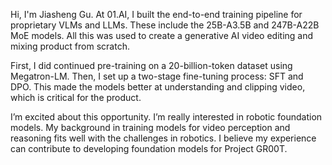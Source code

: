 Hi, I'm Jiasheng Gu. At 01.AI, I built the end-to-end training pipeline for proprietary VLMs and LLMs. These include the 25B-A3.5B and 247B-A22B MoE models. All this was used to create a generative AI video editing and mixing product from scratch.

First, I did continued pre-training on a 20-billion-token dataset using Megatron-LM. Then, I set up a two-stage fine-tuning process: SFT and DPO. This made the models better at understanding and clipping video, which is critical for the product.

I’m excited about this opportunity. I’m really interested in robotic foundation models. My background in training models for video perception and reasoning fits well with the challenges in robotics. I believe my experience can contribute to developing foundation models for Project GR00T.

